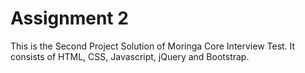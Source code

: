 # Assignment 2
This is the Second Project Solution of Moringa Core Interview Test.
It consists of HTML, CSS, Javascript, jQuery and Bootstrap.